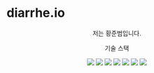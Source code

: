 # diarrhe.io
<body>
  <div align="center">
    <p>저는 황준범입니다.</p>
    <p>기술 스택</p>
    <img src="https://img.shields.io/badge/C-00599C?style=for-the-badge&logo=c&logoColor=white">
    <img src="https://img.shields.io/badge/C%23-239120?style=for-the-badge&logo=csharp&logoColor=white">
    <img src="https://img.shields.io/badge/C%2B%2B-00599C?style=for-the-badge&logo=c%2B%2B&logoColor=white">
    <img src="https://img.shields.io/badge/HTML5-E34F26?style=for-the-badge&logo=html5&logoColor=white">
    <img src="https://img.shields.io/badge/Python-FFD43B?style=for-the-badge&logo=python&logoColor=blue">
    <img src="https://img.shields.io/badge/Scratch-4D97FF?style=for-the-badge&logo=Scratch&logoColor=white">
    <img src="https://img.shields.io/badge/java-007396?style=for-the-badge&logo=java&logoColor=white">
  </div>
</body>
